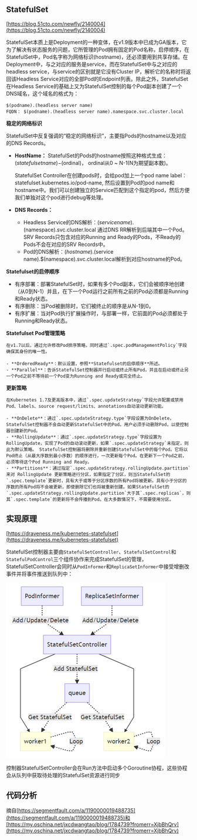 ## StatefulSet ##

[https://blog.51cto.com/newfly/2140004](https://blog.51cto.com/newfly/2140004)

StatefulSet本质上是Deployment的一种变体，在v1.9版本中已成为GA版本，它为了解决有状态服务的问题，它所管理的Pod拥有固定的Pod名称，启停顺序，在StatefulSet中，Pod名字称为网络标识(hostname)，还必须要用到共享存储。在Deployment中，与之对应的服务是service，而在StatefulSet中与之对应的headless service，与service的区别就是它没有Cluster IP，解析它的名称时将返回该Headless Service对应的全部Pod的Endpoint列表。除此之外，StatefulSet在Headless Service的基础上又为StatefulSet控制的每个Pod副本创建了一个DNS域名，这个域名的格式为：

```
$(podname).(headless server name)   
FQDN： $(podname).(headless server name).namespace.svc.cluster.local
```

**稳定的网络标识**

StatefulSet中反复强调的“稳定的网络标识”，主要指Pods的hostname以及对应的DNS Records。


- **HostName：** StatefulSet的Pods的hostname按照这种格式生成：$(statefulset name)-$(ordinal)， ordinal从0 ~ N-1(N为期望副本数)。

	StatefulSet Controller在创建pods时，会给pod加上一个pod name label：statefulset.kubernetes.io/pod-name, 然后设置到Pod的pod name和hostname中。我们可以创建独立的Service匹配到这个指定的pod，然后方便我们单独对这个pod进行debug等处理。

- **DNS Records：**

	- Headless Service的DNS解析：$(service name).$(namespace).svc.cluster.local 通过DNS RR解析到后端其中一个Pod。SRV Records只包含对应的Running and Ready的Pods，不Ready的Pods不会在对应的SRV Records中。
	- Pod的DNS解析：$(hostname).$(service name).$(namespace).svc.cluster.local解析到对应hostname的Pod。

**Statefulset的启停顺序**

- 有序部署：部署StatefulSet时，如果有多个Pod副本，它们会被顺序地创建（从0到N-1）并且，在下一个Pod运行之前所有之前的Pod必须都是Running和Ready状态。
- 有序删除：当Pod被删除时，它们被终止的顺序是从N-1到0。
- 有序扩展：当对Pod执行扩展操作时，与部署一样，它前面的Pod必须都处于Running和Ready状态。

**Statefulset Pod管理策略**

	在v1.7以后，通过允许修改Pod排序策略，同时通过`.spec.podManagementPolicy`字段确保其身份的唯一性。

	- **OrderedReady**：默认设置，参照**Statefulset的启停顺序**所述。
	- **Parallel**：告诉StatefulSet控制器并行启动或终止所有Pod，并且在启动或终止另一个Pod之前不等待前一个Pod变为Running and Ready或完全终止。

**更新策略**

	在Kubernetes 1.7及更高版本中，通过`.spec.updateStrategy`字段允许配置或禁用Pod、labels、source request/limits、annotations自动滚动更新功能。

	- **OnDelete**：通过`.spec.updateStrategy.type`字段设置为OnDelete，StatefulSet控制器不会自动更新StatefulSet中的Pod。用户必须手动删除Pod，以使控制器创建新的Pod。
	- **RollingUpdate**：通过`.spec.updateStrategy.type`字段设置为RollingUpdate，实现了Pod的自动滚动更新，如果`.spec.updateStrategy`未指定，则此为默认策略。 StatefulSet控制器将删除并重新创建StatefulSet中的每个Pod。它将以Pod终止（从最大序数到最小序数）的顺序进行，一次更新每个Pod。在更新下一个Pod之前，必须等待这个Pod Running and Ready。
	- **Partitions**：通过指定`.spec.updateStrategy.rollingUpdate.partition`来对 RollingUpdate 更新策略进行分区，如果指定了分区，则当StatefulSet的`.spec.template`更新时，具有大于或等于分区序数的所有Pod将被更新。具有小于分区的序数的所有Pod将不会被更新，即使删除它们也将被重新创建。如果StatefulSet的`.spec.updateStrategy.rollingUpdate.partition`大于其`.spec.replicas`，则其`.spec.template`的更新将不会传播到Pod。在大多数情况下，不需要使用分区。

## 实现原理 ##

[https://draveness.me/kubernetes-statefulset](https://draveness.me/kubernetes-statefulset)

StatefulSet控制器主要由`StatefulSetController`、`StatefulSetControl`和`StatefulPodControl`三个组件协作来完成StatefulSet的管理，StatefulSetController会同时从`PodInformer`和`ReplicaSetInformer`中接受增删改事件并将事件推送到队列中：

![](img/kubernetes_statefulset.png)

控制器StatefulSetController会在Run方法中启动多个Goroutine协程，这些协程会从队列中获取待处理的StatefulSet资源进行同步

	
## 代码分析 ##

摘自[https://segmentfault.com/a/1190000019488735](https://segmentfault.com/a/1190000019488735)和[https://my.oschina.net/jxcdwangtao/blog/1784739?fromerr=XjbBhQrv](https://my.oschina.net/jxcdwangtao/blog/1784739?fromerr=XjbBhQrv)

